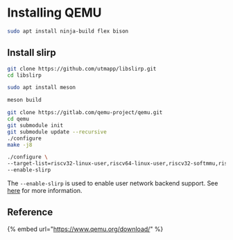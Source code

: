 # Installing QEMU



```bash
sudo apt install ninja-build flex bison
```



## Install slirp

```bash
git clone https://github.com/utmapp/libslirp.git
cd libslirp
```



```bash
sudo apt install meson
```



```bash
meson build
```



```bash
git clone https://gitlab.com/qemu-project/qemu.git
cd qemu
git submodule init
git submodule update --recursive
./configure
make -j8
```





```bash
./configure \
--target-list=riscv32-linux-user,riscv64-linux-user,riscv32-softmmu,riscv64-softmmu \
--enable-slirp
```



The `--enable-slirp` is used to enable user network backend support. See [here](https://stackoverflow.com/questions/75641274/network-backend-user-is-not-compiled-into-this-binary) for more information.

## Reference

{% embed url="https://www.qemu.org/download/" %}

